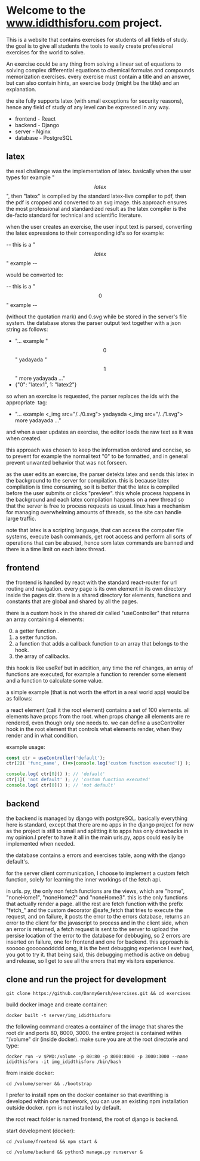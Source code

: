# Welcome to the www.ididthisforu.com project.

This is a website that contains exercises for students of all fields of study. the goal is to give all students the tools to easily create professional exercises for the world to solve.

An exercise could be any thing from solving a linear set of equations to solving complex differential equations to chemical formulas and compounds memorization exercises. every exercise must contain a title and an answer, but can also contain hints, an exercise body (might be the title) and an explanation. 

the site fully supports latex (with small exceptions for security reasons), hence any field of study of any level can be expressed in any way. 

* frontend - React
* backend - Django
* server - Nginx
* database - PostgreSQL

## latex 

the real challenge was the implementation of latex. basically when the user types for example "$$latex$$", then "latex" is compiled by the standard latex-live compiler to pdf, then the pdf is cropped and converted to an svg image. this approach ensures the most professional and standardized result as the latex compiler is the de-facto standard for technical and scientific literature.

when the user creates an exercise, the user input text is parsed, converting the latex expressions to their corresponding id's so for example:

-- this is a "$$latex$$" example --

would be converted to:

-- this is a "$$0$$" example -- 

(without the quotation mark) and 0.svg while be stored in the server's file system.
the database stores the parser output text together with a json string as follows:

* "... example "$$0$$" yadayada "$$1$$" more yadayada ..."
* {"0": "latex1", 1: "latex2"}

so when an exercise is requested, the parser replaces the ids with the appropriate <img> tag:

* "... example <_img src="/../0.svg"> yadayada <_img src="/../1.svg"> more yadayada ..."

and when a user updates an exercise, the editor loads the raw text as it was when created.

this approach was chosen to keep the information ordered and concise, so to prevent for example the normal text "0" to be formatted, and in general prevent unwanted behavior that was not forseen.

as the user edits an exercise, the parser detekts latex and sends this latex in the background to the server for compilation. this is because latex compilation is time consuming, so it is better that the latex is compiled before the user submits or clicks "preview". this whole process happens in the background and each latex compilation happens on a new thread so that the server is free to process requests as usual. linux has a mechanism for managing overwhelming amounts of threads, so the site can handle large traffic.

note that latex is a scripting language, that can access the computer file systems, execute bash commands, get root access and perform all sorts of operations that can be abused, hence som latex commands are banned and there is a time limit on each latex thread.

## frontend

the frontend is handled by react with the standard react-router for url routing and navigation. every page is its own element in its own directory inside the pages dir. there is a shared directory for elements, functions and constants that are global and shared by all the pages.

there is a custom hook in the shared dir called "useController" that returns an array containing 4 elements:

0) a getter function .
1) a setter function.
2) a function that adds a callback function to an array that belongs to the hook.
3) the array of callbacks.

this hook is like useRef but in addition, any time the ref changes, an array of functions are executed, for example a function to rerender some element and a function to calculate some value.

a simple example (that is not worth the effort in a real world app) would be as follows:

a react element (call it the root element) contains a set of 100 elements. all elements have props from the root. when props change all elements are re rendered, even though only one needs to. we can define a useController hook in the root element that controls what elements render, when they render and in what condition.

example usage:
```javascript
const ctr = useController('default');
ctr[2]( 'func_name', ()=>{console.log('custom function executed')} );

console.log( ctr[0]() ); // 'default'
ctr[1]( 'not default' ); // 'custom function executed'
console.log( ctr[0]() ); // 'not default'
```
## backend
the backend is managed by django with postgreSQL. basically everything here is standard, except that there are no apps in the django project for now as the project is still to small and splitting it to apps has only drawbacks in my opinion.I prefer to have it all in the main urls.py, apps could easily be implemented when needed.

the database contains a errors and exercises table, aong with the django default's.

for the server client communication, I choose to implement a custom fetch function, solely for learning the inner workings of the fetch api. 

in urls. py, the only non fetch functions are the views, which are "home", "noneHome1", "noneHome2" and "noneHome3". this is the only functions that actually render a page. all the rest are fetch function with the prefix "fetch_" and the custom decorator @safe_fetch that tries to execute the request, and on failure, it posts the error to the errors database, returns an error to the client for the javascript to process and in the client side, when an error is returned, a fetch request is sent to the server to upload the persise location of the error to the database for debbuging, so 2 errors are inserted on failure, one for frontend and one for backend. this approach is sooooo gooooooddddd omg, it is the best debugging experience I ever had, you got to try it. that being said, this debugging method is active on debug and release, so I get to see all the errors that my visitors experience.

## clone and run the project for development

```console
git clone https://github.com/DannyGersh/exercises.git && cd exercises
```
build docker image and create container:
```console
docker built -t server/img_ididthisforu
```
the following command creates a container of the image that shares the root dir and ports 80, 8000, 3000. the entire project is contained within "/volume" dir (inside docker).
make sure you are at the root directorie and type:
```console
docker run -v $PWD:/volume -p 80:80 -p 8000:8000 -p 3000:3000 --name ididthisforu -it img_ididthisforu /bin/bash
```
from inside docker:
```console
cd /volume/server && ./bootstrap
```

I prefer to install npm on the docker container so that everithing is developed within one framework, you can use an existing npm installation outside docker. npm is not installed by default. 

the root react folder is named frontend, the root of django is backend.

start development (docker):
```console
cd /volume/frontend && npm start &
```
```console
cd /volume/backend && python3 manage.py runserver &
```

